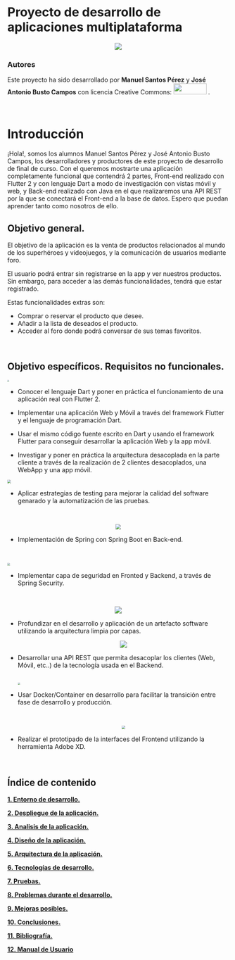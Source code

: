 # Proyecto de desarrollo de aplicaciones multiplataforma

<p align="center"><img src=".\resources\LA TIENDA DEL INFINITO v2.png" style="" /></p>

### Autores

Este proyecto ha sido desarrollado por <b>Manuel Santos Pérez</b> y <b>José Antonio Busto Campos</b>  con licencia Creative Commons: <img src="Licencia_Creative.png" height="25" width="75"/>  .

<br>

# Introducción

¡Hola!, somos los alumnos Manuel Santos Pérez y José Antonio Busto Campos, los desarrolladores y productores de este proyecto de desarrollo de final de curso. Con el queremos mostrarte una aplicación completamente funcional que contendrá 2 partes, Front-end realizado con Flutter 2 y con lenguaje Dart a modo de investigación con vistas móvil y web, y Back-end realizado con Java en el que realizaremos una API REST por la que se conectará el Front-end a la base de datos. Espero que puedan aprender tanto como nosotros de ello.

## Objetivo general.

El objetivo de la aplicación es la venta de productos relacionados al mundo de los superhéroes y videojuegos, y la comunicación de usuarios mediante foro. 

El usuario podrá entrar sin registrarse en la app y ver nuestros productos. Sin embargo, para acceder a las demás funcionalidades, tendrá que estar registrado.

Estas funcionalidades extras son:

- Comprar o reservar el producto que desee.
- Añadir a la lista de deseados el producto.
- Acceder al foro donde podrá conversar de sus temas favoritos.

<br>

## Objetivo específicos. Requisitos no funcionales.

<img src=".\resources\flutter2.png" style="zoom:25%;" />

- Conocer el lenguaje Dart y poner en práctica el funcionamiento de una aplicación real con Flutter 2.

- Implementar una aplicación Web y Móvil a través del framework Flutter y el lenguaje de programación Dart.
- Usar el mismo código fuente escrito en Dart y usando el framework Flutter para conseguir desarrollar la aplicación Web y la app móvil.
- Investigar y poner en práctica la arquitectura desacoplada en la parte cliente a través de la realización de 2 clientes desacoplados, una WebApp y una app móvil.



<img src=".\resources\testing-en-un-mundo-agile.png" style="zoom:50%;" />

- Aplicar estrategias de testing para mejorar la calidad del software genarado y la automatización de las pruebas.

<br>

<p align="center"><img src=".\resources\spring-boot.png" style="zoom:75%;" /></p>

- Implementación de Spring con Spring Boot en Back-end.

  <br>

<img src=".\resources\spring_security-e1588763146414.jpg" style="zoom:40%;" />

- Implementar capa de seguridad en Fronted y Backend, a través de Spring Security.

<br>

<p align="center"><img src=".\resources\450_1000.jpg" /></p>

- Profundizar en el desarrollo y aplicación de un artefacto software utilizando la arquitectura limpia por capas.

  

  <p align="center"><img src=".\resources\ApiRest.png" /></p>

- Desarrollar una API REST que permita desacoplar los clientes (Web, Móvil, etc..) de la tecnología usada en el Backend.

  <br>

  <img src=".\resources\1_JUOITpaBdlrMP9D__-K5Fw.png" style="zoom:33%;" />

  

- Usar Docker/Container en desarrollo para facilitar la transición entre fase de desarrollo y producción.

  <br>

  <p align="center"><img src=".\resources\245px-Adobe_XD_CC_icon.svg.png" style="zoom:50%;" /> </p>

- Realizar el prototipado de la interfaces del Frontend utilizando la herramienta Adobe XD.

  <br>



## Índice de contenido

**[1. Entorno de desarrollo.]()**

**[2. Despliegue de la aplicación.]()**

**[3. Analisis de la aplicación.](./analisis/analisis.md)**

**[4. Diseño de la aplicación.]()**

**[5. Arquitectura de la aplicación.]()**

**[6. Tecnologías de desarrollo.]()**

**[7. Pruebas.]()**

**[8. Problemas durante el desarrollo.]()**

**[9. Mejoras posibles.]()**

**[10. Conclusiones.]()**

**[11. Bibliografía.]()**

**[12. Manual de Usuario]()**

<br>

